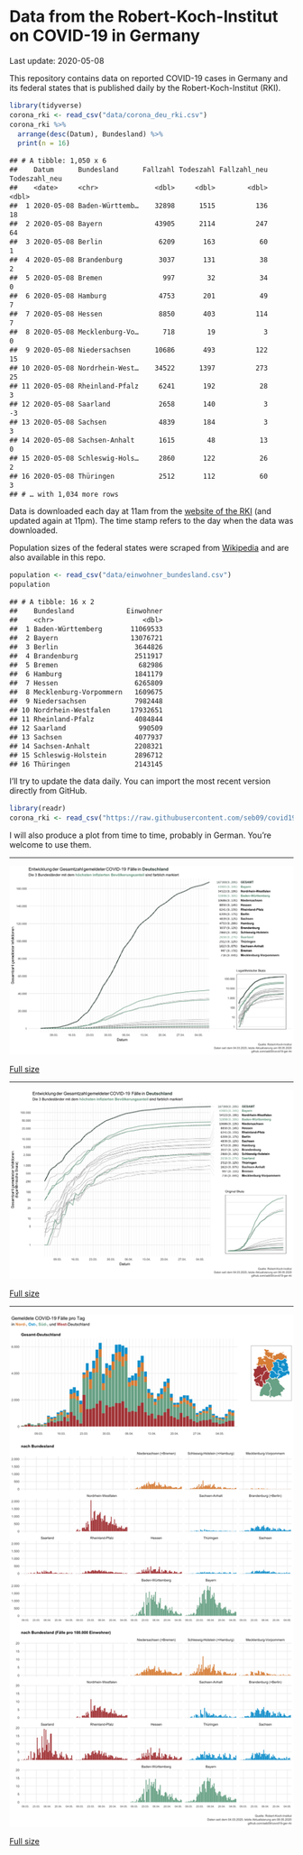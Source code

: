 Data from the Robert-Koch-Institut on COVID-19 in Germany
================
Last update: 2020-05-08

This repository contains data on reported COVID-19 cases in Germany and
its federal states that is published daily by the Robert-Koch-Institut
(RKI).

``` r
library(tidyverse)
corona_rki <- read_csv("data/corona_deu_rki.csv")
corona_rki %>% 
  arrange(desc(Datum), Bundesland) %>% 
  print(n = 16)
```

    ## # A tibble: 1,050 x 6
    ##    Datum      Bundesland      Fallzahl Todeszahl Fallzahl_neu Todeszahl_neu
    ##    <date>     <chr>              <dbl>     <dbl>        <dbl>         <dbl>
    ##  1 2020-05-08 Baden-Württemb…    32898      1515          136            18
    ##  2 2020-05-08 Bayern             43905      2114          247            64
    ##  3 2020-05-08 Berlin              6209       163           60             1
    ##  4 2020-05-08 Brandenburg         3037       131           38             2
    ##  5 2020-05-08 Bremen               997        32           34             0
    ##  6 2020-05-08 Hamburg             4753       201           49             7
    ##  7 2020-05-08 Hessen              8850       403          114             7
    ##  8 2020-05-08 Mecklenburg-Vo…      718        19            3             0
    ##  9 2020-05-08 Niedersachsen      10686       493          122            15
    ## 10 2020-05-08 Nordrhein-West…    34522      1397          273            25
    ## 11 2020-05-08 Rheinland-Pfalz     6241       192           28             3
    ## 12 2020-05-08 Saarland            2658       140            3            -3
    ## 13 2020-05-08 Sachsen             4839       184            3             3
    ## 14 2020-05-08 Sachsen-Anhalt      1615        48           13             0
    ## 15 2020-05-08 Schleswig-Hols…     2860       122           26             2
    ## 16 2020-05-08 Thüringen           2512       112           60             3
    ## # … with 1,034 more rows

Data is downloaded each day at 11am from the [website of the
RKI](https://www.rki.de/DE/Content/InfAZ/N/Neuartiges_Coronavirus/Fallzahlen.html)
(and updated again at 11pm). The time stamp refers to the day when the
data was downloaded.

Population sizes of the federal states were scraped from
[Wikipedia](https://de.wikipedia.org/wiki/Liste_der_deutschen_Bundesl%C3%A4nder_nach_Bev%C3%B6lkerung)
and are also available in this repo.

``` r
population <- read_csv("data/einwohner_bundesland.csv")
population
```

    ## # A tibble: 16 x 2
    ##    Bundesland             Einwohner
    ##    <chr>                      <dbl>
    ##  1 Baden-Württemberg       11069533
    ##  2 Bayern                  13076721
    ##  3 Berlin                   3644826
    ##  4 Brandenburg              2511917
    ##  5 Bremen                    682986
    ##  6 Hamburg                  1841179
    ##  7 Hessen                   6265809
    ##  8 Mecklenburg-Vorpommern   1609675
    ##  9 Niedersachsen            7982448
    ## 10 Nordrhein-Westfalen     17932651
    ## 11 Rheinland-Pfalz          4084844
    ## 12 Saarland                  990509
    ## 13 Sachsen                  4077937
    ## 14 Sachsen-Anhalt           2208321
    ## 15 Schleswig-Holstein       2896712
    ## 16 Thüringen                2143145

I’ll try to update the data daily. You can import the most recent
version directly from GitHub.

``` r
library(readr)
corona_rki <- read_csv("https://raw.githubusercontent.com/seb09/covid19-ger-rki/master/data/corona_deu_rki.csv")
```

I will also produce a plot from time to time, probably in German. You’re
welcome to use them.

-----

<img src="plots/covid19-deu-rki-entwicklung-original-skala.png">

[Full
size](https://github.com/seb09/covid19-ger-rki/raw/master/plots/covid19-deu-rki-entwicklung-original-skala.png)

-----

<img src="plots/covid19-deu-rki-entwicklung.png">

[Full
size](https://github.com/seb09/covid19-ger-rki/raw/master/plots/covid19-deu-rki-entwicklung.png)

-----

<img src="plots/covid19-deu-rki-faelle-pro-tag.png">

[Full
size](https://github.com/seb09/covid19-ger-rki/raw/master/plots/covid19-deu-rki-faelle-pro-tag.png)
